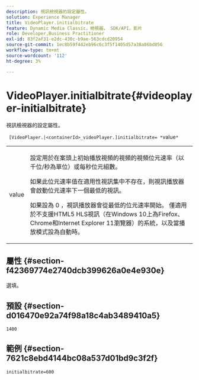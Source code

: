 ```yaml
---
description: 視訊檢視器的設定屬性。
solution: Experience Manager
title: VideoPlayer.initialbitrate
feature: Dynamic Media Classic，檢視器， SDK/API，影片
role: Developer,Business Practitioner
exl-id: 83f2af31-e2dc-430c-b9ae-563cdcd20954
source-git-commit: 1ec8b59f442eb96c6c3f5f1405d57a38a86bd056
workflow-type: tm+mt
source-wordcount: '112'
ht-degree: 3%

---
```


# VideoPlayer.initialbitrate{#videoplayer-initialbitrate}

視訊檢視器的設定屬性。

` [VideoPlayer.|<containerId>_videoPlayer.]initialbitrate= *`value`*`

<table id="table_C616483932C2482CA9794DDD7313FD7C"> 
 <tbody> 
  <tr> 
   <td colname="col1"> <p> <span class="codeph"> value  </span> </p> </td> 
   <td colname="col2"> <p>設定用於在案頭上初始播放視頻的視頻的視頻位元速率（以千位/秒為單位）或每秒位元組數。 </p> <p>如果此位元速率值在適用性視訊集中不存在，則視訊播放器會啟動位元速率下一個最低的視訊。 </p> <p>如果設為<span class="codeph"> 0 </span>，視訊播放器會從最低的位元速率開始。 僅適用於不支援HTML5 HLS視訊（在Windows 10上為Firefox、Chrome和Internet Explorer 11瀏覽器）的系統，以及當播放模式設為<span class="codeph">自動</span>時。 </p> </td> 
  </tr> 
 </tbody> 
</table>

## 屬性 {#section-f42369774e2740dcb399626a0e4e930e}

選填。

## 預設 {#section-d016470e92a74f98a18c4ab3489410a5}

`1400`

## 範例 {#section-7621c8ebd4144bc08a537d01bd9c3f2f}

```
initialbitrate=600
```
